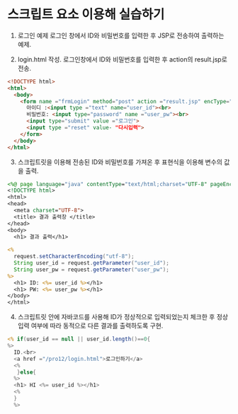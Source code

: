 # 스크립트 요소 이용해 실습하기
1. 로그인 예제
로그인 창에서 ID와 비밀번호를 입력한 후 JSP로 전송하여 출력하는 예제.

2. login.html 작성. 로그인창에서 ID와 비밀번호를 입력한 후 action의 result.jsp로 전송.
```html
<!DOCTYPE html>
<html>
  <body>
    <form name ="frmLogin" method="post" action ="result.jsp" encType="utf-8">
      아이디 :<input type ="text" name="user_id"><br>
      비밀번호: <input type="password" name ="user_pw"><br>
      <input type="submit" value ="로그인">
      <input type ="reset" value- "다시입력">
    </form>
  </body>
</html>


```

3. 스크립트릿을 이용해 전송된 ID와 비밀번호를 가져온 후 표현식을 이용해 변수의 값을 출력.

```jsp
<%@ page language="java" contentType="text/html;charset="UTF-8" pageEncoding="UTF-8" %>
<!DOCTYPE html>
<html>
<head>
  <meta charset="UTF-8">
  <title> 결과 출력창 </title>
</head>
<body>
  <h1> 결과 출력</h1>
  
<% 
  request.setCharacterEncoding("utf-8");
  String user_id = request.getParameter("user_id");
  String user_pw = request.getParameter("user_pw");
%>
  <h1> ID: <%= user_id %></h1>
  <h1> PW: <%= user_pw %></h1>
</body>
</html>
```

4. 스크립트릿 안에 자바코드를 사용해 ID가 정상적으로 입력되었는지 체크한 후 정상 입력 여부에 따라 동적으로 다른 결과를 출력하도록 구현.

```jsp
<% if(user_id == null || user_id.length()==0{
%>
  ID.<br>
  <a href ="/pro12/login.html">로그인하기</a>
  <%
   }else{
  %>
  <h1> HI <%= user_id %></h1>
  <%
  }
  %>


```
